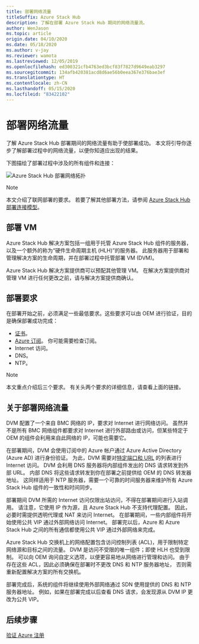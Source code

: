 ```yaml
---
title: 部署网络流量
titleSuffix: Azure Stack Hub
description: 了解在部署 Azure Stack Hub 期间的网络流量流。
author: WenJason
ms.topic: article
origin.date: 04/10/2020
ms.date: 05/18/2020
ms.author: v-jay
ms.reviewer: wamota
ms.lastreviewed: 12/05/2019
ms.openlocfilehash: ed300321cfb4763ed3bcf83f7827d9649eab3297
ms.sourcegitcommit: 134afb420381acd8d6ae56b0eea367e376bae3ef
ms.translationtype: HT
ms.contentlocale: zh-CN
ms.lasthandoff: 05/15/2020
ms.locfileid: "83422102"
---
```

# <a name="deployment-network-traffic"></a>部署网络流量

了解 Azure Stack Hub 部署期间的网络流量有助于使部署成功。 本文将引导你逐步了解部署过程中的网络流量，以便你知道应出现的结果。

下图描绘了部署过程中涉及的所有组件和连接：

![Azure Stack Hub 部署网络拓扑](media/deployment-networking/figure1.svg)

> [!NOTE]
> 本文介绍了联网部署的要求。 若要了解其他部署方法，请参阅 [Azure Stack Hub 部署连接模型](azure-stack-connection-models.md)。

## <a name="the-deployment-vm"></a>部署 VM

Azure Stack Hub 解决方案包括一组用于托管 Azure Stack Hub 组件的服务器，以及一个额外的称为“硬件生命周期主机 (HLH)”的服务器。 此服务器用于部署和管理解决方案的生命周期，并在部署过程中托管部署 VM (DVM)。

Azure Stack Hub 解决方案提供商可以预配其他管理 VM。 在解决方案提供商对管理 VM 进行任何更改之前，请与解决方案提供商确认。

## <a name="deployment-requirements"></a>部署要求

在部署开始之前，必须满足一些最低要求。这些要求可以由 OEM 进行验证，目的是确保部署成功完成：

- [证书](azure-stack-pki-certs.md)。
- [Azure 订阅](azure-stack-validate-registration.md)。 你可能需要检查订阅。
- Internet 访问。
- DNS。
- NTP。

> [!NOTE]
> 本文重点介绍后三个要求。 有关头两个要求的详细信息，请查看上面的链接。

## <a name="about-deployment-network-traffic"></a>关于部署网络流量

DVM 配置了一个来自 BMC 网络的 IP，要求对 Internet 进行网络访问。 虽然并不是所有 BMC 网络组件都要求对 Internet 进行外部路由或访问，但某些特定于 OEM 的组件会利用来自此网络的 IP，可能也需要它。

在部署期间，DVM 会使用订阅中的 Azure 帐户通过 Azure Active Directory (Azure AD) 进行身份验证。 为此，DVM 需要对[特定端口和 URL](azure-stack-integrate-endpoints.md) 的列表进行 Internet 访问。 DVM 会利用 DNS 服务器将内部组件发出的 DNS 请求转发到外部 URL。 内部 DNS 将这些请求转发到你在部署之前提供给 OEM 的 DNS 转发器地址。 这同样适用于 NTP 服务器，需要一个可靠的时间服务器来维护所有 Azure Stack Hub 组件的一致性和时间同步。

部署期间 DVM 所需的 Internet 访问仅限出站访问，不得在部署期间进行入站调用。 请注意，它使用 IP 作为源，且 Azure Stack Hub 不支持代理配置。 因此，必要时需提供透明代理或 NAT 来访问 Internet。 在部署期间，一些内部组件将开始使用公共 VIP 通过外部网络访问 Internet。 部署完以后，Azure 和 Azure Stack Hub 之间的所有通信都使用公共 VIP 通过外部网络来完成。

Azure Stack Hub 交换机上的网络配置包含访问控制列表 (ACL)，用于限制特定网络源和目标之间的流量。 DVM 是访问不受限的唯一组件；即使 HLH 也受到限制。 可以向 OEM 询问自定义选项，以便更容易地从网络进行管理和访问。 由于存在这些 ACL，因此必须确保在部署时不更改 DNS 和 NTP 服务器地址， 否则需重新配置解决方案的所有交换机。

部署完成后，系统的组件将继续使用外部网络通过 SDN 使用提供的 DNS 和 NTP 服务器地址。 例如，如果在部署完成以后查看 DNS 请求，会发现源从 DVM IP 更改为公共 VIP。

## <a name="next-steps"></a>后续步骤

[验证 Azure 注册](azure-stack-validate-registration.md)
